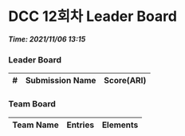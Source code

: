 # DCC 12회차 Leader Board
***Time: 2021/11/06 13:15***

### Leader Board

|#|Submission Name|Score(ARI)|
|:---:|:---:|:---:|

### Team Board

|Team Name|Entries|Elements|
|:---:|:---:|:---:|

